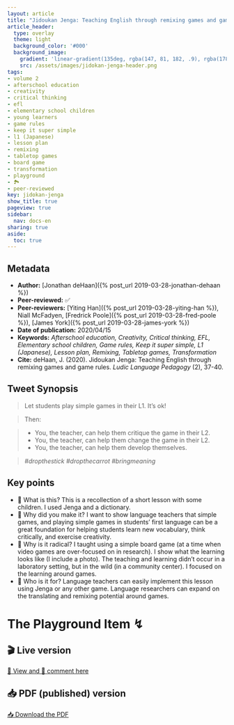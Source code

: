 ```yaml
---
layout: article
title: "Jidoukan Jenga: Teaching English through remixing games and game rules"
article_header:
  type: overlay
  theme: light
  background_color: '#000'
  background_image:
    gradient: 'linear-gradient(135deg, rgba(147, 81, 182, .9), rgba(178, 236, 145 , .9))'
    src: /assets/images/jidokan-jenga-header.png
tags:
- volume 2
- afterschool education
- creativity
- critical thinking
- efl
- elementary school children
- young learners
- game rules
- keep it super simple
- l1 (Japanese)
- lesson plan
- remixing
- tabletop games
- board game
- transformation
- playground
- 🏞
- peer-reviewed
key: jidokan-jenga
show_title: true
pageview: true
sidebar:
  nav: docs-en
sharing: true
aside:
  toc: true
---
```


<!--more-->

## Metadata

- **Author:** [Jonathan deHaan]({% post_url 2019-03-28-jonathan-dehaan %})
- **Peer-reviewed:** ✅
- **Peer-reviewers:** [Yiting Han]({% post_url 2019-03-28-yiting-han %}), Niall McFadyen, [Fredrick Poole]({% post_url 2019-03-28-fred-poole %}), [James York]({% post_url 2019-03-28-james-york %})
- **Date of publication:** 2020/04/15
- **Keywords:** *Afterschool education, Creativity, Critical thinking, EFL, Elementary school children, Game rules, Keep it super simple, L1 (Japanese), Lesson plan, Remixing, Tabletop games, Transformation*
- **Cite:** deHaan, J. (2020). Jidoukan Jenga: Teaching English through remixing games and game rules. *Ludic Language Pedagogy* (2), 37-40.


## Tweet Synopsis 

> Let students play simple games in their L1. It’s ok! 

> Then:

> - You, the teacher, can help them critique the game in their L2.
> - You, the teacher, can help them change the game in their L2.
> - You, the teacher, can help them develop themselves.
 
> *#dropthestick #dropthecarrot #bringmeaning*



## Key points

- 📍 What is this? This is a recollection of a short lesson with some children. I used Jenga and a dictionary.
- 📍 Why did you make it? I want to show language teachers that simple games, and playing simple games in students’ first language can be a great foundation for helping students learn new vocabulary, think critically, and exercise creativity.
- 📍 Why is it radical? I taught using a simple board game (at a time when video games are over-focused on in research). I show what the learning looks like (I include a photo). The teaching and learning didn’t occur in a laboratory setting, but in the wild (in a community center). I focused on the learning around games.
- 📍 Who is it for? Language teachers can easily implement this lesson using Jenga or any other game. Language researchers can expand on the translating and remixing potential around games.

# The Playground Item ↯

## 🎬 Live version

<a class="button button--success button--rounded button--lg" href="https://docs.google.com/document/d/1-IdG-Cqag9U90mgKtcC9aC02fyn38eIeC1piOrSg9Gg/edit?usp=sharing">👀 View and 📝 comment here </a> 

## 📥 PDF (published) version

<a class="button button--action button--rounded button--lg" href="/assets/publication-pdfs/deHaan-jidokan-jenga.pdf"><i class="fas fa-file-download"></i> 📥 Download the PDF </a>